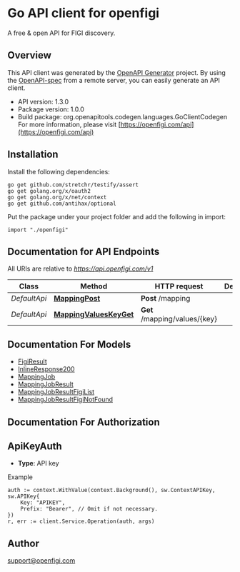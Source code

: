 # Go API client for openfigi

A free & open API for FIGI discovery.

## Overview
This API client was generated by the [OpenAPI Generator](https://openapi-generator.tech) project.  By using the [OpenAPI-spec](https://www.openapis.org/) from a remote server, you can easily generate an API client.

- API version: 1.3.0
- Package version: 1.0.0
- Build package: org.openapitools.codegen.languages.GoClientCodegen
For more information, please visit [https://openfigi.com/api](https://openfigi.com/api)

## Installation

Install the following dependencies:

```shell
go get github.com/stretchr/testify/assert
go get golang.org/x/oauth2
go get golang.org/x/net/context
go get github.com/antihax/optional
```

Put the package under your project folder and add the following in import:

```golang
import "./openfigi"
```

## Documentation for API Endpoints

All URIs are relative to *https://api.openfigi.com/v1*

Class | Method | HTTP request | Description
------------ | ------------- | ------------- | -------------
*DefaultApi* | [**MappingPost**](docs/DefaultApi.md#mappingpost) | **Post** /mapping | 
*DefaultApi* | [**MappingValuesKeyGet**](docs/DefaultApi.md#mappingvalueskeyget) | **Get** /mapping/values/{key} | 


## Documentation For Models

 - [FigiResult](docs/FigiResult.md)
 - [InlineResponse200](docs/InlineResponse200.md)
 - [MappingJob](docs/MappingJob.md)
 - [MappingJobResult](docs/MappingJobResult.md)
 - [MappingJobResultFigiList](docs/MappingJobResultFigiList.md)
 - [MappingJobResultFigiNotFound](docs/MappingJobResultFigiNotFound.md)


## Documentation For Authorization



## ApiKeyAuth

- **Type**: API key

Example

```golang
auth := context.WithValue(context.Background(), sw.ContextAPIKey, sw.APIKey{
    Key: "APIKEY",
    Prefix: "Bearer", // Omit if not necessary.
})
r, err := client.Service.Operation(auth, args)
```


## Author

support@openfigi.com

